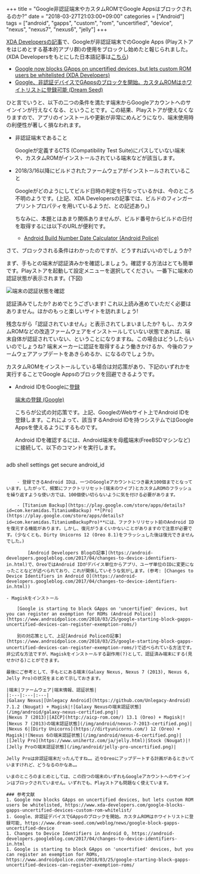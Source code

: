 +++
title = "Google非認証端末やカスタムROMでGoogle Appsはブロックされるのか?"
date = "2018-03-27T21:03:00+09:00"
categories = ["Android"]
tags = ["android", "gapps", "custom", "rom", "uncertified", "device", "nexus", "nexus7", "nexus6", "jelly"]
+++

[XDA Developersの記事](https://www.xda-developers.com/google-blocks-gapps-uncertified-devices-custom-rom-whitelist/)で、Googleが非認証端末でのGoogle Apps (Playストアをはじめとする基本的アプリ群)の使用をブロックし始めたと報じられました。(XDA Developersをもとにした日本語記事は[こちら](https://www.dream-seed.com/weblog/news/google-block-gapps-uncertified-device))

- [Google now blocks GApps on uncertified devices, but lets custom ROM users be whitelisted (XDA Developers)](https://www.xda-developers.com/google-blocks-gapps-uncertified-devices-custom-rom-whitelist/)
- [Google、非認証デバイスでGAppsのブロックを開始。カスタムROMはホワイトリストに登録可能 (Dream Seed)](https://www.dream-seed.com/weblog/news/google-block-gapps-uncertified-device)

ひと言でいうと、以下の二つの条件を満たす端末からGoogleアカウントへのサインインが行えなくなる、ということです。この結果、Playストアが使えなくなりますので、アプリのインストールや更新が非常にめんどうになり、端末使用時の利便性が著しく損なわれます。

- 非認証端末であること

    Googleが定義するCTS (Compatibility Test Suite)にパスしていない端末や、カスタムROMがインストールされている端末などが該当します。

- 2018/3/16以降にビルドされたファームウェアがインストールされていること

    Googleがどのようにしてビルド日時の判定を行なっているかは、今のところ不明のようです。(上記、XDA Developersの記事では、ビルドのフィンガープリントプロパティを用いているようだ、との記述あり。)
    
    ちなみに、本題とはあまり関係ありませんが、ビルド番号からビルドの日付を取得するには以下のURLが便利です。

    - [Android Build Number Date Calculator (Android Police)](https://www.androidpolice.com/android-build-number-date-calculator/)

さて、ブロックされる条件はわかったのですが、どうすればいいのでしょうか?

まず、手もとの端末が認証済みかを確認しましょう。確認する方法はとても簡単です。Playストアを起動して設定メニューを選択してください。一番下に端末の認証状態が表示されます。(下図)

![端末の認証状態を確認](/img/android/play-store-certified.png)

認証済みでしたか? おめでとうございます! これ以上読み進めていただく必要はありません。ほかのもっと楽しいサイトを訪れましょう!

残念ながら「認証されていません」と表示されてしまいましたか? もし、カスタムROMなどの改造ファームウェアをインストールしていない状態であれば、端末自体が認証されていない、ということになりますね。この場合はどうしたらいいのでしょうね? 端末メーカーに認証を取得するよう働きかけるか、今後のファームウェアアップデートをあきらめるか、になるのでしょうか。

カスタムROMをインストールしている場合は対応策があり、下記のいずれかを実行することでGoogle Appsのブロックを回避できるようです。

- Android IDをGoogleに[登録](https://www.google.com/android/uncertified/)

    [端末の登録 (Google)](https://www.google.com/android/uncertified/)

    こちらが公式の対応策です。上記、GoogleのWebサイト上でAndroid IDを登録します。これによって、該当するAndroid IDを持つシステムではGoogle Appsを使えるようにするものです。
    
    Android IDを確認するには、Android端末を母艦端末(FreeBSDマシンなど)に接続して、以下のコマンドを実行します。
    
    ``` shell
adb shell settings get secure android_id
```

    - 登録できるAndroid IDは、一つのGoogleアカウントにつき最大100個までとなっています。したがって、頻繁にファクトリリセット(端末のワイプ)とカスタムROMのフラッシュを繰り返すような使い方では、100個使い切らないように気を付ける必要があります。

    - [Titanium Backup](https://play.google.com/store/apps/details?id=com.keramidas.TitaniumBackup) **[Pro](https://play.google.com/store/apps/details?id=com.keramidas.TitaniumBackupPro)**には、ファクトリリセット前のAndroid IDを復元する機能があります。しかし、復元がうまくいかないことがありますので注意が必要です。(少なくとも、Dirty Unicorns 12 (Oreo 8.1)をフラッシュした後は復元できませんでした。)
    
        [Android Developers Blogの記事](https://android-developers.googleblog.com/2017/04/changes-to-device-identifiers-in.html)で、OreoではAndroid IDがデバイス単位からアプリ、ユーザ単位のIDに変更になったことなどが述べられており、これが関係していそうな気がします。(参考: [Changes to Device Identifiers in Android O](https://android-developers.googleblog.com/2017/04/changes-to-device-identifiers-in.html))

- Magiskをインストール
    
    [Google is starting to block GApps on 'uncertified' devices, but you can register an exemption for ROMs (Android Police)](https://www.androidpolice.com/2018/03/25/google-starting-block-gapps-uncertified-devices-can-register-exemption-roms/)

    別の対応策として、上記[Android Policeの記事](https://www.androidpolice.com/2018/03/25/google-starting-block-gapps-uncertified-devices-can-register-exemption-roms/)で述べられている方法です。非公式な方法ですが、Magiskをインストールする副作用(?)として、認証済み端末にする(見せかける)ことができます。

最後にご参考として、手もとにある端末(Galaxy Nexus, Nexus 7 (2013), Nexus 6, Jelly Pro)の状況をまとめて示しておきます。

|端末|ファームウェア|端末情報、認証状態|
|:---|:---|:---|
|Galaxy Nexus|[Unlegacy Android](https://github.com/Unlegacy-Android) 7.1.2 (Nougat) + Magisk|![Galaxy Nexusの端末認証状態](/img/android/galaxy-nexus-certified.png)|
|Nexus 7 (2013)|[AICP](http://aicp-rom.com/) 13.1 (Oreo) + Magisk|![Nexus 7 (2013)の端末認証状態](/img/android/nexus-7-2013-certified.png)|
|Nexus 6|[Dirty Unicorns](https://dirtyunicorns.com/) 12 (Oreo) + Magisk|![Nexus 6の端末認証状態](/img/android/nexus-6-certified.png)|
|[Jelly Pro](https://www.unihertz.com/ja/jelly.html)|Stock (Nougat)|![Jelly Proの端末認証状態](/img/android/jelly-pro-uncertified.png)|

Jelly Proは非認証端末だったんですね…。近々Oreoにアップデートする計画があるときいていますけれど、どうなるのかなあ…。

いまのところのまとめとしては、この四つの端末のいずれもGoogleアカウントへのサインインはブロックされていません。いずれでも、Playストアも問題なく使えています。

### 参考文献
1. Google now blocks GApps on uncertified devices, but lets custom ROM users be whitelisted, https://www.xda-developers.com/google-blocks-gapps-uncertified-devices-custom-rom-whitelist/
1. Google、非認証デバイスでGAppsのブロックを開始。カスタムROMはホワイトリストに登録可能, https://www.dream-seed.com/weblog/news/google-block-gapps-uncertified-device
1. Changes to Device Identifiers in Android O, https://android-developers.googleblog.com/2017/04/changes-to-device-identifiers-in.html
1. Google is starting to block GApps on 'uncertified' devices, but you can register an exemption for ROMs, https://www.androidpolice.com/2018/03/25/google-starting-block-gapps-uncertified-devices-can-register-exemption-roms/
